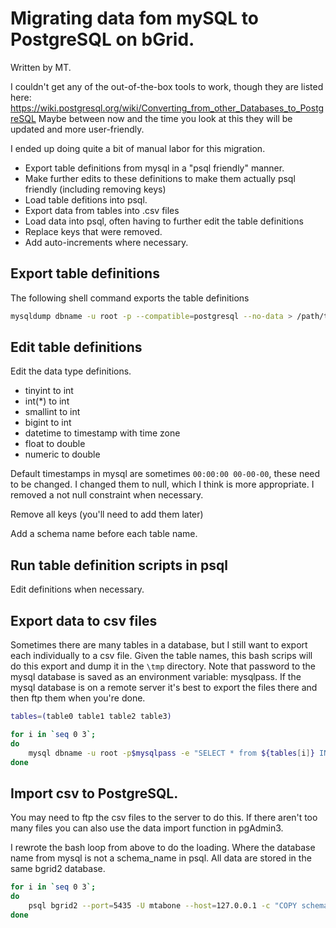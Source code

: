 # Migrating data fom mySQL to PostgreSQL on bGrid. 
Written by MT. 

I couldn't  get any of the out-of-the-box tools to work, though they are listed here: https://wiki.postgresql.org/wiki/Converting_from_other_Databases_to_PostgreSQL
Maybe between now and the time you look at this they will be updated and more user-friendly. 

I ended up doing quite a bit of manual labor for this migration. 
* Export table definitions from mysql in a "psql friendly" manner. 
* Make further edits to these definitions to make them actually psql friendly (including removing keys)
* Load table defitions into psql. 
* Export data from tables into .csv files
* Load data into psql, often having to further edit the table definitions
* Replace keys that were removed.
* Add auto-increments where necessary. 
 
## Export table definitions
The following shell command exports the table definitions
```bash 
mysqldump dbname -u root -p --compatible=postgresql --no-data > /path/to/file.sql
```

## Edit table definitions 
Edit the data type definitions. 
* tinyint to int
* int(*) to int 
* smallint to int
* bigint to int
* datetime to timestamp with time zone 
* float to double
* numeric to double 

Default timestamps in mysql are sometimes `00:00:00 00-00-00`, these need to be changed. I changed them to null, which I think is more appropriate. I removed a not null constraint when necessary. 

Remove all keys (you'll need to add them later) 

Add a schema name before each table name.

## Run table definition scripts in psql
Edit definitions when necessary. 

## Export data to csv files
Sometimes there are many tables in a database, but I still want to export each individually to a csv file. 
Given the table names, this bash scrips will do this export and dump it in the `\tmp` directory. Note that password to the mysql database is saved as an environment variable: mysqlpass.  If the mysql database is on a remote server it's best to export the files there and then ftp them when you're done. 


```bash
tables=(table0 table1 table2 table3)  

for i in `seq 0 3`;
do
	mysql dbname -u root -p$mysqlpass -e "SELECT * from ${tables[i]} INTO OUTFILE '/tmp/${tables[i]}.csv' FIELDS TERMINATED BY ',' OPTIONALLY ENCLOSED BY '\"' LINES TERMINATED BY '\n';"
done   
```

## Import csv to PostgreSQL. 
You may need to ftp the csv files to the server to do this.  If there aren't too many files you can also use the data import function in pgAdmin3. 

I rewrote the bash loop from above to do the loading. Where the database name from mysql is not a schema_name in psql.  All data are stored in the same bgrid2 database. 
```bash
for i in `seq 0 3`;
do
	psql bgrid2 --port=5435 -U mtabone --host=127.0.0.1 -c "COPY schema_name.\"${tables[i]}\" FROM '/tmp/${tables[i]}.csv' DELIMITER ',' CSV;"
done    

```
